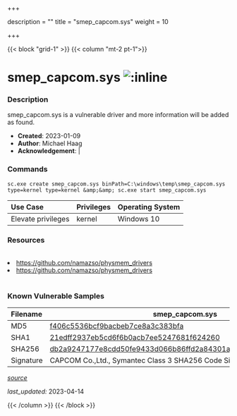 +++

description = ""
title = "smep_capcom.sys"
weight = 10

+++


{{< block "grid-1" >}}
{{< column "mt-2 pt-1">}}


# smep_capcom.sys ![:inline](/images/twitter_verified.png) 


### Description

smep_capcom.sys is a vulnerable driver and more information will be added as found.

- **Created**: 2023-01-09
- **Author**: Michael Haag
- **Acknowledgement**:  | [](https://twitter.com/)

### Commands

```
sc.exe create smep_capcom.sys binPath=C:\windows\temp\smep_capcom.sys     type=kernel type=kernel &amp;&amp; sc.exe start smep_capcom.sys
```

| Use Case | Privileges | Operating System | 
|:---- | ---- | ---- |
| Elevate privileges | kernel | Windows 10 |

### Resources
<br>
<li><a href=" https://github.com/namazso/physmem_drivers"> https://github.com/namazso/physmem_drivers</a></li>
<li><a href="https://github.com/namazso/physmem_drivers">https://github.com/namazso/physmem_drivers</a></li>
<br>

### Known Vulnerable Samples

| Filename | smep_capcom.sys |
|:---- | ---- | 
| MD5 | <a href="https://www.virustotal.com/gui/file/f406c5536bcf9bacbeb7ce8a3c383bfa">f406c5536bcf9bacbeb7ce8a3c383bfa</a> |
| SHA1 | <a href="https://www.virustotal.com/gui/file/21edff2937eb5cd6f6b0acb7ee5247681f624260">21edff2937eb5cd6f6b0acb7ee5247681f624260</a> |
| SHA256 | <a href="https://www.virustotal.com/gui/file/db2a9247177e8cdd50fe9433d066b86ffd2a84301aa6b2eb60f361cfff077004">db2a9247177e8cdd50fe9433d066b86ffd2a84301aa6b2eb60f361cfff077004</a> |
| Signature | CAPCOM Co.,Ltd., Symantec Class 3 SHA256 Code Signing CA, VeriSign   |


[*source*](https://github.com/magicsword-io/LOLDrivers/tree/main/yaml/smep_capcom.yaml)

*last_updated:* 2023-04-14








{{< /column >}}
{{< /block >}}
